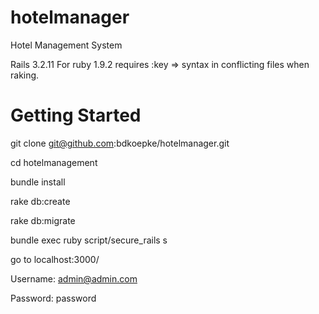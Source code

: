 hotelmanager
============

Hotel Management System

Rails 3.2.11
For ruby 1.9.2 requires :key => syntax in conflicting files when raking.

Getting Started
============
git clone git@github.com:bdkoepke/hotelmanager.git

cd hotelmanagement

bundle install

rake db:create

rake db:migrate

bundle exec ruby script/secure_rails s

go to localhost:3000/

Username: admin@admin.com

Password: password
